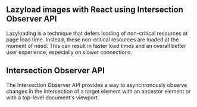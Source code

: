 ## Lazyload images with React using Intersection Observer API

Lazyloading is a technique that defers loading of non-critical resources at page load time. Instead, these non-critical resources are loaded at the moment of need. This can result in faster load times and an overall better user experience, especially on slower connections.

## Intersection Observer API

The Intersection Observer API provides a way to asynchronously observe changes in the intersection of a target element with an ancestor element or with a top-level document's viewport.

